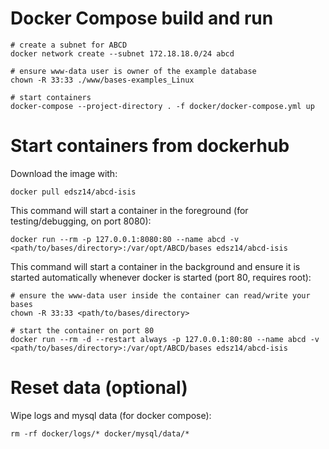 # Docker Compose build and run

```
# create a subnet for ABCD
docker network create --subnet 172.18.18.0/24 abcd
 
# ensure www-data user is owner of the example database
chown -R 33:33 ./www/bases-examples_Linux

# start containers
docker-compose --project-directory . -f docker/docker-compose.yml up
```

# Start containers from dockerhub

Download the image with:
```
docker pull edsz14/abcd-isis
```
 
This command will start a container in the foreground (for testing/debugging, on port 8080):
```
docker run --rm -p 127.0.0.1:8080:80 --name abcd -v <path/to/bases/directory>:/var/opt/ABCD/bases edsz14/abcd-isis
```
 
This command will start a container in the background and ensure it is started automatically whenever docker is started (port 80, requires root):
```
# ensure the www-data user inside the container can read/write your bases
chown -R 33:33 <path/to/bases/directory>

# start the container on port 80
docker run --rm -d --restart always -p 127.0.0.1:80:80 --name abcd -v <path/to/bases/directory>:/var/opt/ABCD/bases edsz14/abcd-isis
```
 
# Reset data (optional)

Wipe logs and mysql data (for docker compose):
```
rm -rf docker/logs/* docker/mysql/data/*
```
